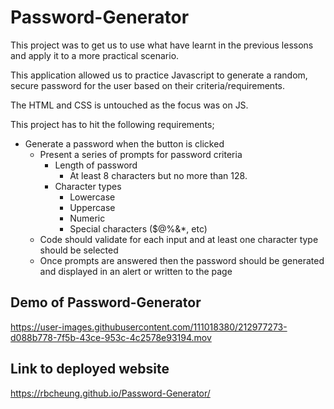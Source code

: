 # Password-Generator

This project was to get us to use what have learnt in the previous lessons and apply it to a more practical scenario.

This application allowed us to practice Javascript to generate a random, secure password for the user based on their criteria/requirements.

The HTML and CSS is untouched as the focus was on JS.

This project has to hit the following requirements;

* Generate a password when the button is clicked
  * Present a series of prompts for password criteria
    * Length of password
      * At least 8 characters but no more than 128.
    * Character types
      * Lowercase
      * Uppercase
      * Numeric
      * Special characters ($@%&*, etc)
  * Code should validate for each input and at least one character type should be selected
  * Once prompts are answered then the password should be generated and displayed in an alert or written to the page

## Demo of Password-Generator



https://user-images.githubusercontent.com/111018380/212977273-d088b778-7f5b-43ce-953c-4c2578e93194.mov




## Link to deployed website

https://rbcheung.github.io/Password-Generator/





